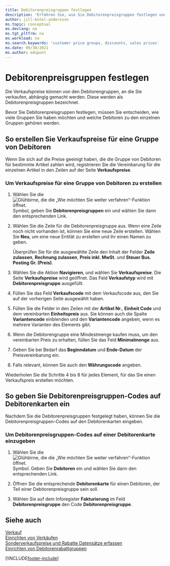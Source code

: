 ```yaml
---
title: Debitorenpreisgruppen festlegen
description: 'Erfahren Sie, wie Sie Debitorenpreisgruppen festlegen und Verkaufspreise für diese Gruppen erstellen.'
author: jill-kotel-andersson
ms.topic: conceptual
ms.devlang: na
ms.tgt_pltfrm: na
ms.workload: na
ms.search.keywords: 'customer price groups, discounts, sales prices'
ms.date: 09/30/2021
ms.author: edupont
---
```


# <a name="set-up-customer-price-groups" />Debitorenpreisgruppen festlegen
  
Die Verkaufspreise können von den Debitorengruppen, an die Sie verkaufen, abhängig gemacht werden. Diese werden als Debitorenpreisgruppen bezeichnet.

Bevor Sie Debitorenpreisgruppen festlegen, müssen Sie entscheiden, wie viele Gruppen Sie haben möchten und welche Debitoren zu den einzelnen Gruppen gehören werden.  

## <a name="how-to-create-sales-prices-for-a-group-of-customers" />So erstellen Sie Verkaufspreise für eine Gruppe von Debitoren

Wenn Sie sich auf die Preise geeinigt haben, die die Gruppe von Debitoren für bestimmte Artikel zahlen wird, registrieren Sie die Vereinbarung für die einzelnen Artikel in den Zeilen auf der Seite **Verkaufspreise**.

### <a name="to-create-sales-prices-for-a-group-of-customers" />Um Verkaufspreise für eine Gruppe von Debitoren zu erstellen

1. Wählen Sie die ![Glühbirne, die die „Wie möchten Sie weiter verfahren“-Funktion öffnet.](media/ui-search/search_small.png "Wie möchten Sie weiter verfahren?") Symbol, geben Sie **Debitorenpreisgruppen** ein und wählen Sie dann den entsprechenden Link.  

2. Wählen Sie die Zeile für die Debitorenpreisgruppe aus. Wenn eine Zeile noch nicht vorhanden ist, können Sie eine neue Zeile erstellen. Wählen Sie **Neu**, um eine neue Entität zu erstellen und ihr einen Namen zu geben.  
    
    Überprüfen Sie für die ausgewählte Zeile den Inhalt der Felder **Zeile zulassen**, **Rechnung zulassen**, **Preis inkl. MwSt.** und **Steuer Bus. Posting Gr. (Preis)**. 
  
3. Wählen Sie die Aktion **Navigieren**, und wählen Sie **Verkaufspreise**. Die Seite **Verkaufspreise** wird geöffnet. Das Feld **Verkaufstyp** wird mit **Debitorenpreisgruppe** ausgefüllt.  
  
4. Füllen Sie das Feld **Verkaufscode** mit dem Verkaufscode aus, den Sie auf der vorherigen Seite ausgewählt haben.  
  
5. Füllen Sie die Felder in den Zeilen mit der **Artikel Nr.**, **Einheit Code** und dem vereinbarten **Einheitspreis** aus. Sie können auch die Spalte **Variantencode** einblenden und den **Variantencode** angeben, wenn es mehrere Varianten des Elements gibt.  
  
6. Wenn die Debitorengruppe eine Mindestmenge kaufen muss, um den vereinbarten Preis zu erhalten, füllen Sie das Feld **Minimalmenge** aus.  

7. Geben Sie bei Bedarf das **Beginndatum** und **Ende-Datum** der Preisvereinbarung ein.  
  
8. Falls relevant, können Sie auch den **Währungscode** angeben.

Wiederholen Sie die Schritte 4 bis 8 für jedes Element, für das Sie einen Verkaufspreis erstellen möchten.

## <a name="how-to-enter-customer-price-group-codes-on-customer-cards" />So geben Sie Debitorenpreisgruppen-Codes auf Debitorenkarten ein

Nachdem Sie die Debitorenpreisgruppen festgelegt haben, können Sie die Debitorenpreisgruppen-Codes auf den Debitorenkarten eingeben.

### <a name="to-enter-customer-price-group-codes-on-a-customer-card" />Um Debitorenpreisgruppen-Codes auf einer Debitorenkarte einzugeben

1. Wählen Sie die ![Glühbirne, die die „Wie möchten Sie weiter verfahren“-Funktion öffnet.](media/ui-search/search_small.png "Wie möchten Sie weiter verfahren?") Symbol. Geben Sie **Debitoren** ein und wählen Sie dann den entsprechenden Link.  

2. Öffnen Sie die entsprechende **Debitorenkarte** für einen Debitoren, der Teil einer Debitorenpreisgruppe sein soll.  

3. Wählen Sie auf dem Inforegister **Fakturierung** im Feld **Debitorenpreisgruppe** den Code **Debitorenpreisgruppe**.  


## <a name="see-also" />Siehe auch

[Verkauf](sales-manage-sales.md)  
[Einrichten von Verkäufen](sales-setup-sales.md)  
[Sonderverkaufspreise und Rabatte Datensätze erfassen](sales-how-record-sales-price-discount-payment-agreements.md)  
[Einrichten von Debitorenrabattgruppen](sales-how-to-set-up-customer-discount-groups.md)  

[!INCLUDE[footer-include](includes/footer-banner.md)]
